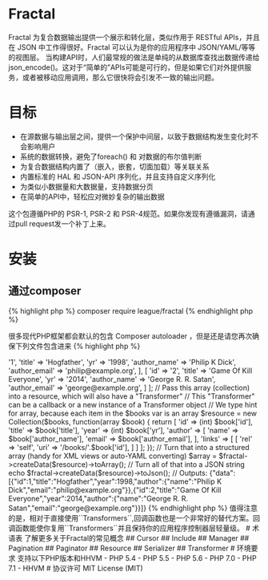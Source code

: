 
# Fractal
Fractal 为复合数据输出提供一个展示和转化层，类似作用于 RESTful APIs，并且在 JSON 中工作得很好。Fractal 可以认为是你的应用程序中 JSON/YAML/等等的视图层。
当构建API时，人们最常规的做法是单纯的从数据库查找出数据传递给json_encode()。这对于“简单的”APIs可能是可行的，但是如果它们对外提供服务，或者被移动应用调用，那么它很快将会引发不一致的输出问题。

# 目标
- 在源数据与输出层之间，提供一个保护中间层，以致于数据结构发生变化时不会影响用户
- 系统的数据转换，避免了foreach() 和 对数据的布尔值判断
- 为复合数据结构内置了（嵌入，嵌套，切面加载）等关联关系
- 内置标准的 HAL 和 JSON-API 序列化，并且支持自定义序列化
- 为类似小数据量和大数据量，支持数据分页
- 在简单的API中，轻松应对微妙复杂的输出数据

这个包遵循PHP的 PSR-1, PSR-2 和 PSR-4规范。如果你发现有遵循漏洞，请通过pull request发一个补丁上来。

# 安装
## 通过composer

{% highlight php %}
composer require league/fractal
{% endhighlight php %}

很多现代PHP框架都会默认的包含 Composer autoloader ，但是还是请您再次确保下列文件包含进来
{% highlight php %}
<?php

// Include the Composer autoloader
require 'vendor/autoload.php';

{% endhighlight php %}
## 单独安装
如果没有使用composer 你也可以单独安装 Fractal ,用下面代码注册自动加载函数:
{% highlight php %}
spl_autoload_register(function ($class) {
    $prefix = 'League\\Fractal\\';
    $base_dir = __DIR__ . '/src/';
    $len = strlen($prefix);
    if (strncmp($prefix, $class, $len) !== 0) {
        // no, move to the next registered autoloader
        return;
    }
    $relative_class = substr($class, $len);
    $file = $base_dir . str_replace('\\', '/', $relative_class) . '.php';
    if (file_exists($file)) {
        require $file;
    }
});
{% endhighlight php %}
或者，使用其他兼容PSR-4 规范的加载器。

# 简单例子
为简单起见，这个例程我们把所有代码放在一个文件里。在你的实际应用程序中，你可以把实例化，初始化放到应用启动过程中，或者你采用了IOC容器，交给容器去实例化初始化。把数据收集、JSON转化都单独放入不同的代码部分。
{% highlight php %}
<?php
use League\Fractal\Manager;
use League\Fractal\Resource\Collection;

// Create a top level instance somewhere
$fractal = new Manager();

// Get data from some sort of source
// Most PHP extensions for SQL engines return everything as a string, historically
// for performance reasons. We will fix this later, but this array represents that.
$books = [
	[
		'id' => '1',
		'title' => 'Hogfather',
		'yr' => '1998',
		'author_name' => 'Philip K Dick',
		'author_email' => 'philip@example.org',
	],
	[
		'id' => '2',
		'title' => 'Game Of Kill Everyone',
		'yr' => '2014',
		'author_name' => 'George R. R. Satan',
		'author_email' => 'george@example.org',
	]
];

// Pass this array (collection) into a resource, which will also have a "Transformer"
// This "Transformer" can be a callback or a new instance of a Transformer object
// We type hint for array, because each item in the $books var is an array
$resource = new Collection($books, function(array $book) {
    return [
        'id'      => (int) $book['id'],
        'title'   => $book['title'],
        'year'    => (int) $book['yr'],
        'author'  => [
        	'name'  => $book['author_name'],
        	'email' => $book['author_email'],
        ],
        'links'   => [
            [
                'rel' => 'self',
                'uri' => '/books/'.$book['id'],
            ]
        ]
    ];
});

// Turn that into a structured array (handy for XML views or auto-YAML converting)
$array = $fractal->createData($resource)->toArray();

// Turn all of that into a JSON string
echo $fractal->createData($resource)->toJson();

// Outputs: {"data":[{"id":1,"title":"Hogfather","year":1998,"author":{"name":"Philip K Dick","email":"philip@example.org"}},{"id":2,"title":"Game Of Kill Everyone","year":2014,"author":{"name":"George R. R. Satan","email":"george@example.org"}}]}
{% endhighlight php %}
值得注意的是，相对于直接使用``Transformers``,回调函数也是一个非常好的替代方案。回调函数能使你复用``Transformers``并且保持你的应用程序控制器层轻量级。

# 术语表
了解更多关于Fractal的常见概念

## Cursor
## Include
## Manager
## Pagination
## Paginator
## Resource
## Serializer
## Transformer

# 环境要求
支持以下PHP版本和HHVM
- PHP 5.4
- PHP 5.5
- PHP 5.6
- PHP 7.0
- PHP 7.1
- HHVM

# 协议许可
MIT License (MIT)
